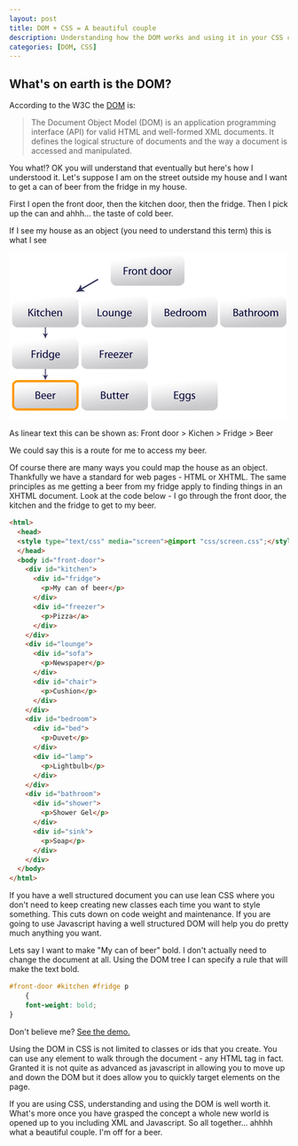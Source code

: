 ```yaml
--- 
layout: post
title: DOM + CSS = A beautiful couple
description: Understanding how the DOM works and using it in your CSS can help produce mean, lean code. Here's a quick overview of how it works.
categories: [DOM, CSS]
---
```

## What's on earth is the DOM?

According to the W3C the [DOM][1] is:

> The Document Object Model (DOM) is an application programming interface (API) for valid HTML and well-formed XML documents. It defines the logical structure of documents and the way a document is accessed and manipulated. 

You what!? OK you will understand that eventually but here's how I understood it. Let's suppose I am on the street outside my house and I want to get a can of beer from the fridge in my house. 

First I open the front door, then the kitchen door, then the fridge. Then I pick up the can and ahhh... the taste of cold beer.

If I see my house as an object (you need to understand this term) this is what I see

![The DOM Tree][2] 

As linear text this can be shown as: Front door > Kichen > Fridge > Beer

We could say this is a route for me to access my beer.

Of course there are many ways you could map the house as an object. Thankfully we have a standard for web pages - HTML or XHTML. The same principles as me getting a beer from my fridge apply to finding things in an XHTML document. Look at the code below - I go through the front door, the kitchen and the fridge to get to my beer. 

``` html 
<html>
  <head>
  <style type="text/css" media="screen">@import "css/screen.css";</style>
  </head>
  <body id="front-door">
    <div id="kitchen">
      <div id="fridge">
        <p>My can of beer</p>
      </div>
      <div id="freezer">
        <p>Pizza</a>
      </div>
    </div>
    <div id="lounge">
      <div id="sofa">
        <p>Newspaper</p>
      </div>
      <div id="chair">
        <p>Cushion</p>
      </div>
    </div>
    <div id="bedroom">
      <div id="bed">
        <p>Duvet</p>
      </div>
      <div id="lamp">
        <p>Lightbulb</p>
      </div>
    </div>
    <div id="bathroom">
      <div id="shower">
        <p>Shower Gel</p>
      </div>
      <div id="sink">
        <p>Soap</p>
      </div>
    </div>
  </body>
</html>
```

If you have a well structured document you can use lean CSS where you don't need to keep creating new classes each time you want to style something. This cuts down on code weight and maintenance. If you are going to use Javascript having a well structured DOM will help you do pretty much anything you want. 

Lets say I want to make "My can of beer" bold. I don't actually need to change the document at all. Using the DOM tree I can specify a rule that will make the text bold. 

``` css 
#front-door #kitchen #fridge p 
	{
	font-weight: bold;
}
```

Don't believe me? [See the demo.][3]

Using the DOM in CSS is not limited to classes or ids that you create. You can use any element to walk through the document - any HTML tag in fact. Granted it is not quite as advanced as javascript in allowing you to move up and down the DOM but it does allow you to quickly target elements on the page. 

If you are using CSS, understanding and using the DOM is well worth it. What's more once you have grasped the concept a whole new world is opened up to you including XML and Javascript. So all together... ahhhh what a beautiful couple. I'm off for a beer.

 [1]: http://www.w3.org/TR/DOM-Level-2-Core/introduction.html
 [2]: /images/articles/dom_tree.png "The Dom Tree"
 [3]: /examples/css-dom/
